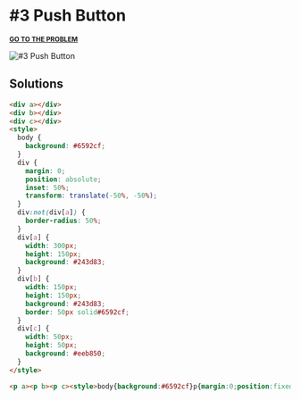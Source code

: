 # #3 Push Button

<p>
  <sup>
    <a href="https://cssbattle.dev/play/3"><strong>GO TO THE PROBLEM</strong></a>
  </sup>
</p>

![#3 Push Button](https://cssbattle.dev/targets/3.png)

## Solutions

```html
<div a></div>
<div b></div>
<div c></div>
<style>
  body {
    background: #6592cf;
  }
  div {
    margin: 0;
    position: absolute;
    inset: 50%;
    transform: translate(-50%, -50%);
  }
  div:not(div[a]) {
    border-radius: 50%;
  }
  div[a] {
    width: 300px;
    height: 150px;
    background: #243d83;
  }
  div[b] {
    width: 150px;
    height: 150px;
    background: #243d83;
    border: 50px solid#6592cf;
  }
  div[c] {
    width: 50px;
    height: 50px;
    background: #eeb850;
  }
</style>
```

```html
<p a><p b><p c><style>body{background:#6592cf}p{margin:0;position:fixed;inset:50%;transform:translate(-50%,-50%)}p:not([a]){border-radius:50%}p[a]{width:300;height:150;background:#243d83}p[b]{width:150;height:150;background:#243d83;border:50px solid#6592cf}p[c]{width:50;height:50;background:#eeb850
```

